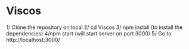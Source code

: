 # Viscos

1/ Clone the repository on local
2/ cd Viscos
3/ npm install (to install the dependencies)
4/npm start (will start server on port 3000)
5/ Go to http://localhost:3000/
